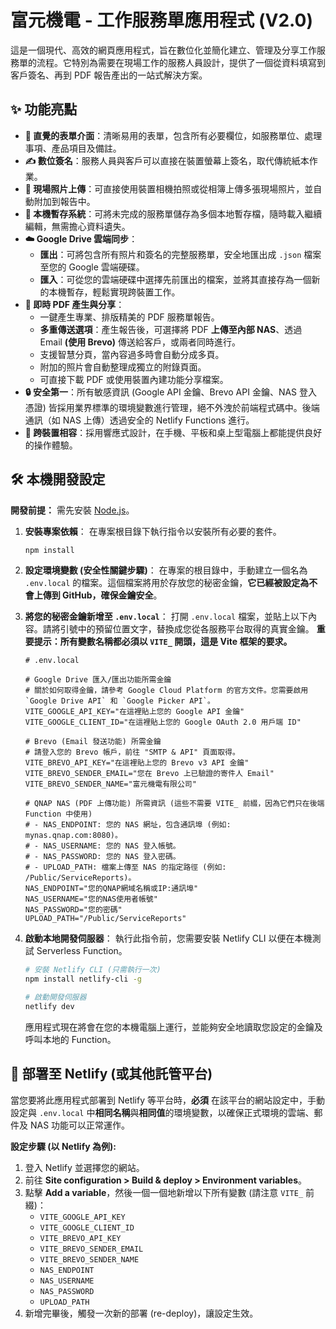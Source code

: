 # 富元機電 - 工作服務單應用程式 (V2.0)

這是一個現代、高效的網頁應用程式，旨在數位化並簡化建立、管理及分享工作服務單的流程。它特別為需要在現場工作的服務人員設計，提供了一個從資料填寫到客戶簽名、再到 PDF 報告產出的一站式解決方案。

## ✨ 功能亮點

*   **📄 直覺的表單介面**：清晰易用的表單，包含所有必要欄位，如服務單位、處理事項、產品項目及備註。
*   **✍️ 數位簽名**：服務人員與客戶可以直接在裝置螢幕上簽名，取代傳統紙本作業。
*   **📸 現場照片上傳**：可直接使用裝置相機拍照或從相簿上傳多張現場照片，並自動附加到報告中。
*   **💾 本機暫存系統**：可將未完成的服務單儲存為多個本地暫存檔，隨時載入繼續編輯，無需擔心資料遺失。
*   **☁️ Google Drive 雲端同步**：
    *   **匯出**：可將包含所有照片和簽名的完整服務單，安全地匯出成 `.json` 檔案至您的 Google 雲端硬碟。
    *   **匯入**：可從您的雲端硬碟中選擇先前匯出的檔案，並將其直接存為一個新的本機暫存，輕鬆實現跨裝置工作。
*   **🚀 即時 PDF 產生與分享**：
    *   一鍵產生專業、排版精美的 PDF 服務單報告。
    *   **多重傳送選項**：產生報告後，可選擇將 PDF **上傳至內部 NAS**、透過 Email **(使用 Brevo)** 傳送給客戶，或兩者同時進行。
    *   支援智慧分頁，當內容過多時會自動分成多頁。
    *   附加的照片會自動整理成獨立的附錄頁面。
    *   可直接下載 PDF 或使用裝置內建功能分享檔案。
*   **🔒 安全第一**：所有敏感資訊 (Google API 金鑰、Brevo API 金鑰、NAS 登入憑證) 皆採用業界標準的環境變數進行管理，絕不外洩於前端程式碼中。後端通訊（如 NAS 上傳）透過安全的 Netlify Functions 進行。
*   **📱 跨裝置相容**：採用響應式設計，在手機、平板和桌上型電腦上都能提供良好的操作體驗。

## 🛠️ 本機開發設定

**開發前提：** 需先安裝 [Node.js](https://nodejs.org/)。

1.  **安裝專案依賴**：
    在專案根目錄下執行指令以安裝所有必要的套件。
    ```sh
    npm install
    ```

2.  **設定環境變數 (安全性關鍵步驟)**：
    在專案的根目錄中，手動建立一個名為 `.env.local` 的檔案。這個檔案將用於存放您的秘密金鑰，**它已經被設定為不會上傳到 GitHub，確保金鑰安全**。

3.  **將您的秘密金鑰新增至 `.env.local`**：
    打開 `.env.local` 檔案，並貼上以下內容。請將引號中的預留位置文字，替換成您從各服務平台取得的真實金鑰。
    **重要提示：所有變數名稱都必須以 `VITE_` 開頭，這是 Vite 框架的要求。**

    ```
    # .env.local

    # Google Drive 匯入/匯出功能所需金鑰
    # 關於如何取得金鑰，請參考 Google Cloud Platform 的官方文件。您需要啟用 `Google Drive API` 和 `Google Picker API`。
    VITE_GOOGLE_API_KEY="在這裡貼上您的 Google API 金鑰"
    VITE_GOOGLE_CLIENT_ID="在這裡貼上您的 Google OAuth 2.0 用戶端 ID"

    # Brevo (Email 發送功能) 所需金鑰
    # 請登入您的 Brevo 帳戶，前往 "SMTP & API" 頁面取得。
    VITE_BREVO_API_KEY="在這裡貼上您的 Brevo v3 API 金鑰"
    VITE_BREVO_SENDER_EMAIL="您在 Brevo 上已驗證的寄件人 Email"
    VITE_BREVO_SENDER_NAME="富元機電有限公司"

    # QNAP NAS (PDF 上傳功能) 所需資訊 (這些不需要 VITE_ 前綴，因為它們只在後端 Function 中使用)
    # - NAS_ENDPOINT: 您的 NAS 網址，包含通訊埠 (例如: mynas.qnap.com:8080)。
    # - NAS_USERNAME: 您的 NAS 登入帳號。
    # - NAS_PASSWORD: 您的 NAS 登入密碼。
    # - UPLOAD_PATH: 檔案上傳至 NAS 的指定路徑 (例如: /Public/ServiceReports)。
    NAS_ENDPOINT="您的QNAP網域名稱或IP:通訊埠"
    NAS_USERNAME="您的NAS使用者帳號"
    NAS_PASSWORD="您的密碼"
    UPLOAD_PATH="/Public/ServiceReports"
    ```

4.  **啟動本地開發伺服器**：
    執行此指令前，您需要安裝 Netlify CLI 以便在本機測試 Serverless Function。
    ```sh
    # 安裝 Netlify CLI (只需執行一次)
    npm install netlify-cli -g
    
    # 啟動開發伺服器
    netlify dev
    ```
    應用程式現在將會在您的本機電腦上運行，並能夠安全地讀取您設定的金鑰及呼叫本地的 Function。

## 🚀 部署至 Netlify (或其他託管平台)

當您要將此應用程式部署到 Netlify 等平台時，**必須** 在該平台的網站設定中，手動設定與 `.env.local` 中**相同名稱**與**相同值**的環境變數，以確保正式環境的雲端、郵件及 NAS 功能可以正常運作。

**設定步驟 (以 Netlify 為例):**

1.  登入 Netlify 並選擇您的網站。
2.  前往 **Site configuration > Build & deploy > Environment variables**。
3.  點擊 **Add a variable**，然後一個一個地新增以下所有變數 (請注意 `VITE_` 前綴)：
    *   `VITE_GOOGLE_API_KEY`
    *   `VITE_GOOGLE_CLIENT_ID`
    *   `VITE_BREVO_API_KEY`
    *   `VITE_BREVO_SENDER_EMAIL`
    *   `VITE_BREVO_SENDER_NAME`
    *   `NAS_ENDPOINT`
    *   `NAS_USERNAME`
    *   `NAS_PASSWORD`
    *   `UPLOAD_PATH`
4.  新增完畢後，觸發一次新的部署 (re-deploy)，讓設定生效。
